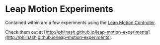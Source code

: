 # Leap Motion Experiments

Contained within are a few experiments using the [Leap Motion Controller](https://www.leapmotion.com/).

Check them out at [http://philnash.github.io/leap-motion-experiments](http://philnash.github.io/leap-motion-experiments).
